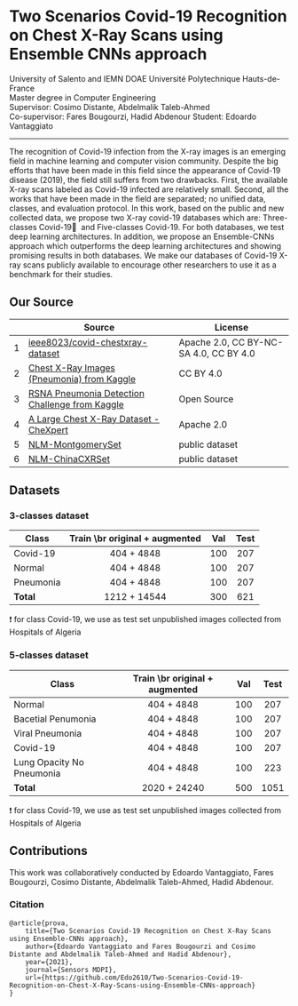 # Two Scenarios Covid-19 Recognition on Chest X-Ray Scans using Ensemble CNNs approach

University of Salento and IEMN DOAE Université Polytechnique Hauts-de-France  
Master degree in Computer Engineering  
Supervisor: Cosimo Distante, Abdelmalik Taleb-Ahmed  
Co-supervisor: Fares Bougourzi, Hadid Abdenour 
Student: Edoardo Vantaggiato

___
The recognition of Covid-19 infection from the X-ray images is an emerging field in machine learning and computer vision community. Despite the big efforts that have been made in this field since the appearance of Covid-19 disease (2019), the field still suffers from two drawbacks. First, the available X-ray scans labeled as Covid-19 infected are relatively small. Second, all the works that have been made in the field are separated; no unified data, classes, and evaluation protocol. In this work, based on the public and new collected data, we propose two X-ray covid-19 databases which are: Three-classes Covid-19 ِ and Five-classes Covid-19. For both databases, we test deep learning architectures. In addition, we propose an Ensemble-CNNs approach which outperforms the deep learning architectures and showing promising results in both databases. We make our databases of Covid-19 X-ray scans publicly available to encourage other researchers to use it as a benchmark for their studies.


## Our Source
| | Source | License |
| - | ------ | ------- |
| 1 | [ieee8023/covid-chestxray-dataset](https://github.com/ieee8023/covid-chestxray-dataset) | Apache 2.0, CC BY-NC-SA 4.0, CC BY 4.0 |
| 2 | [Chest X-Ray Images (Pneumonia) from Kaggle](https://www.kaggle.com/paultimothymooney/chest-xray-pneumonia) | CC BY 4.0 |
| 3 | [RSNA Pneumonia Detection Challenge from Kaggle](https://www.kaggle.com/c/rsna-pneumonia-detection-challenge) | Open Source |
| 4 | [A Large Chest X-Ray Dataset - CheXpert](https://stanfordmlgroup.github.io/competitions/chexpert/) | Apache 2.0 |
| 5 | [NLM-MontgomerySet](https://lhncbc.nlm.nih.gov/publication/pub9931) | public dataset |
| 6 | [NLM-ChinaCXRSet](https://lhncbc.nlm.nih.gov/publication/pub9931) | public dataset |


## Datasets

### 3-classes dataset

| Class | Train \br original + augmented | Val | Test |
| ----- | :---: | :-: | :--: |
| Covid-19 | 404 + 4848 | 100 | 207 |
| Normal | 404 + 4848 | 100 | 207 |
| Pneumonia | 404 + 4848 | 100 | 207 |
| **Total** | 1212 + 14544 | 300 | 621 |

:exclamation: for class Covid-19, we use as test set unpublished images collected from Hospitals of Algeria

### 5-classes dataset

| Class | Train \br original + augmented | Val | Test |
| ----- | :---: | :-: | :--: |
| Normal | 404 + 4848 | 100 | 207 |
| Bacetial Penumonia | 404 + 4848 | 100 | 207 |
| Viral Pneumonia | 404 + 4848 | 100 | 207 |
| Covid-19 | 404 + 4848 | 100 | 207 |
| Lung Opacity No Pneumonia | 404 + 4848 | 100 | 223 |
| **Total** | 2020 + 24240 | 500 | 1051 |

:exclamation: for class Covid-19, we use as test set unpublished images collected from Hospitals of Algeria

## Contributions

This work was collaboratively conducted by Edoardo Vantaggiato, Fares Bougourzi, Cosimo Distante, Abdelmalik Taleb-Ahmed, Hadid Abdenour.  

### Citation
```
@article{prova,
    title={Two Scenarios Covid-19 Recognition on Chest X-Ray Scans using Ensemble-CNNs approach},
    author={Edoardo Vantaggiato and Fares Bougourzi and Cosimo Distante and Abdelmalik Taleb-Ahmed and Hadid Abdenour},
    year={2021},
    journal={Sensors MDPI},
    url={https://github.com/Edo2610/Two-Scenarios-Covid-19-Recognition-on-Chest-X-Ray-Scans-using-Ensemble-CNNs-approach}
}
```
